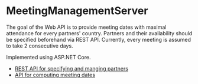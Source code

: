 # MeetingManagementServer

The goal of the Web API is to provide meeting dates with maximal attendance for every partners' country. Partners and their availability should be specified beforehand via REST API. Currently, every meeting is assumed to take 2 consecutive days.

Implemented using ASP.NET Core.

* [REST API for specifying and manging partners](readme/PartnersRestApi.md)
* [API for computing meeting dates](readme/MeetingApi.md)
